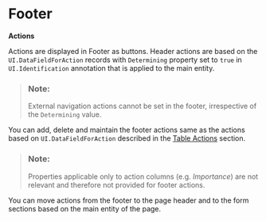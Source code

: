 <!-- loio1b391bd22c0341a6948ddc49b0aa1184 -->

# Footer

**Actions**

Actions are displayed in Footer as buttons. Header actions are based on the `UI.DataFieldForAction` records with `Determining` property set to `true` in `UI.Identification` annotation that is applied to the main entity.

> ### Note:  
> External navigation actions cannot be set in the footer, irrespective of the `Determining` value.

You can add, delete and maintain the footer actions same as the actions based on `UI.DataFieldForAction` described in the [Table Actions](table-actions-da1931b.md) section.

> ### Note:  
> Properties applicable only to action columns \(e.g. *Importance*\) are not relevant and therefore not provided for footer actions.

You can move actions from the footer to the page header and to the form sections based on the main entity of the page.

